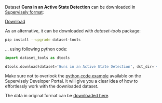 Dataset **Guns in an Active State Detection** can be downloaded in [Supervisely format](https://developer.supervisely.com/api-references/supervisely-annotation-json-format):

 [Download](https://assets.supervisely.com/remote/eyJsaW5rIjogImZzOi8vYXNzZXRzLzI4NTRfR3VucyBpbiBhbiBBY3RpdmUgU3RhdGUgRGV0ZWN0aW9uL2d1bnMtaW4tYW4tYWN0aXZlLXN0YXRlLWRldGVjdGlvbi1EYXRhc2V0TmluamEudGFyIiwgInNpZyI6ICJnUHRwQ1FmSGJKMk9aTUlDRGpETWlzeVBHaC81WHloOStaV0xkbEUzd3F3PSJ9)

As an alternative, it can be downloaded with *dataset-tools* package:
``` bash
pip install --upgrade dataset-tools
```

... using following python code:
``` python
import dataset_tools as dtools

dtools.download(dataset='Guns in an Active State Detection', dst_dir='~/dataset-ninja/')
```
Make sure not to overlook the [python code example](https://developer.supervisely.com/getting-started/python-sdk-tutorials/iterate-over-a-local-project) available on the Supervisely Developer Portal. It will give you a clear idea of how to effortlessly work with the downloaded dataset.

The data in original format can be [downloaded here](https://www.kaggle.com/datasets/ugorjiir/gun-detection/download?datasetVersionNumber=1).